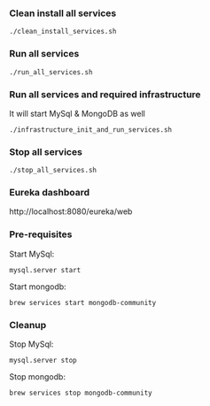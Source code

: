 ### Clean install all services
```
./clean_install_services.sh
```

### Run all services
```
./run_all_services.sh
```

### Run all services and required infrastructure
It will start MySql & MongoDB as well
```
./infrastructure_init_and_run_services.sh
```

### Stop all services
```
./stop_all_services.sh
```

### Eureka dashboard
http://localhost:8080/eureka/web

### Pre-requisites
Start MySql:
```
mysql.server start
```
Start mongodb:
```
brew services start mongodb-community
```

### Cleanup
Stop MySql:
```
mysql.server stop
```
Stop mongodb:
```
brew services stop mongodb-community
```